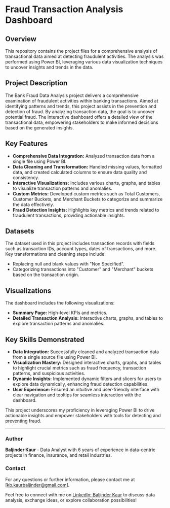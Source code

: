 # **Fraud Transaction Analysis Dashboard**

## **Overview**
This repository contains the project files for a comprehensive analysis of transactional data aimed at detecting fraudulent activities. The analysis was performed using Power BI, leveraging various data visualization techniques to uncover insights and trends in the data.

## **Project Description**
The Bank Fraud Data Analysis project delivers a comprehensive examination of fraudulent activities within banking transactions. Aimed at identifying patterns and trends, this project assists in the prevention and detection of fraud. By analyzing transaction data, the goal is to uncover potential fraud. The interactive dashboard offers a detailed view of the transactional data, empowering stakeholders to make informed decisions based on the generated insights.


## **Key Features**
- **Comprehensive Data Integration:** Analyzed transaction data from a single file using Power BI.
- **Data Cleaning and Transformation:** Handled missing values, formatted data, and created calculated columns to ensure data quality and consistency.
- **Interactive Visualizations:** Includes various charts, graphs, and tables to visualize transaction patterns and anomalies.
- **Custom Metrics:** Developed custom metrics such as Total Customers, Customer Buckets, and Merchant Buckets to categorize and summarize the data effectively.
- **Fraud Detection Insights:** Highlights key metrics and trends related to fraudulent transactions, providing actionable insights.

## **Datasets**
The dataset used in this project includes transaction records with fields such as transaction IDs, account types, dates of transactions, and more. Key transformations and cleaning steps include:
- Replacing null and blank values with "Non Specified".
- Categorizing transactions into "Customer" and "Merchant" buckets based on the transaction origin.

## **Visualizations**
The dashboard includes the following visualizations:
- **Summary Page:** High-level KPIs and metrics.
- **Detailed Transaction Analysis:** Interactive charts, graphs, and tables to explore transaction patterns and anomalies.


## **Key Skills Demonstrated**
- **Data Integration:** Successfully cleaned and analyzed transaction data from a single source file using Power BI.
- **Visualization Mastery:** Designed interactive charts, graphs, and tables to highlight crucial metrics such as fraud frequency, transaction patterns, and suspicious activities.
- **Dynamic Insights:** Implemented dynamic filters and slicers for users to explore data dynamically, enhancing fraud detection capabilities.
- **User Experience:** Ensured an intuitive and user-friendly interface with clear navigation and tooltips for seamless interaction with the dashboard.

This project underscores my proficiency in leveraging Power BI to drive actionable insights and empower stakeholders with tools for detecting and preventing fraud.

---

### **Author**
**Baljinder Kaur** - Data Analyst with 6 years of experience in data-centric projects in finance, insurance, and retail industries.

### **Contact**
For any questions or further information, please contact me at [kb.kaurbaljinder@gmail.com].

Feel free to connect with me on [LinkedIn: Baljinder Kaur](https://www.linkedin.com/in/baljinder-kaur21) to discuss data analysis, exchange ideas, or explore collaboration possibilities!

